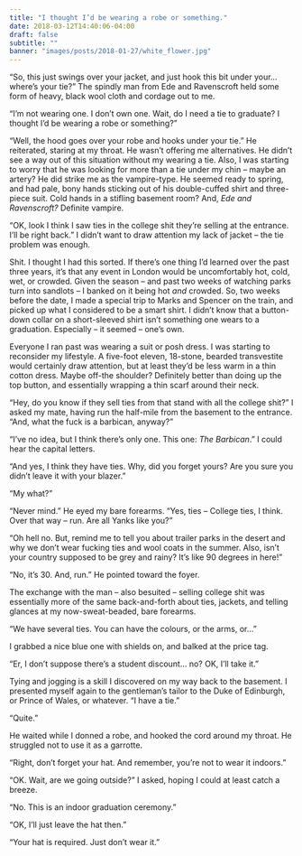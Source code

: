 ```yaml
---
title: "I thought I’d be wearing a robe or something."
date: 2018-03-12T14:40:06-04:00
draft: false
subtitle: ""
banner: "images/posts/2018-01-27/white_flower.jpg"
---
```


“So, this just swings over your jacket, and just hook this bit under your… where’s your tie?” The spindly man from Ede and Ravenscroft held some form of heavy, black wool cloth and cordage out to me. 

“I’m not wearing one. I don’t own one. Wait, do I need a tie to graduate? I thought I’d be wearing a robe or something?”

“Well, the hood goes over your robe and hooks under your tie.” He reiterated, staring at my throat. He wasn’t offering me alternatives. He didn’t see a way out of this situation without my wearing a tie. Also, I was starting to worry that he was looking for more than a tie under my chin – maybe an artery? He did strike me as the vampire-type. He seemed ready to spring, and had pale, bony hands sticking out of his double-cuffed shirt and three-piece suit. Cold hands in a stifling basement room? And, *Ede and Ravenscroft?* Definite vampire.

“OK, look I think I saw ties in the college shit they’re selling at the entrance. I’ll be right back.” I didn’t want to draw attention my lack of jacket – the tie problem was enough.

Shit. I thought I had this sorted. If there’s one thing I’d learned over the past three years, it’s that any event in London would be uncomfortably hot, cold, wet, or crowded. Given the season – and past two weeks of watching parks turn into sandlots – I banked on it being hot *and* crowded. So, two weeks before the date, I made a special trip to Marks and Spencer on the train, and picked up what I considered to be a smart shirt. I didn’t know that a button-down collar on a short-sleeved shirt isn’t something one wears to a graduation. Especially – it seemed – one’s own.

Everyone I ran past was wearing a suit or posh dress. I was starting to reconsider my lifestyle. A five-foot eleven, 18-stone, bearded transvestite would certainly draw attention, but at least they’d be less warm in a thin cotton dress. Maybe off-the shoulder? Definitely better than doing up the top button, and essentially wrapping a thin scarf around their neck.

“Hey, do you know if they sell ties from that stand with all the college shit?” I asked my mate, having run the half-mile from the basement to the entrance. “And, what the fuck is a barbican, anyway?”

“I’ve no idea, but I think there’s only one. This one: *The Barbican*.” I could hear the capital letters.

“And yes, I think they have ties. Why, did you forget yours? Are you sure you didn’t leave it with your blazer.”

“My what?”

“Never mind.” He eyed my bare forearms. “Yes, ties – College ties, I think. Over that way – run. Are all Yanks like you?”

“Oh hell no. But, remind me to tell you about trailer parks in the desert and why we don’t wear fucking ties and wool coats in the summer. Also, isn’t your country supposed to be grey and rainy? It’s like 90 degrees in here!”

“No, it’s 30. And, run.” He pointed toward the foyer.

The exchange with the man – also besuited – selling college shit was essentially more of the same back-and-forth about ties, jackets, and telling glances at my now-sweat-beaded, bare forearms. 

“We have several ties. You can have the colours, or the arms, or…”

I grabbed a nice blue one with shields on, and balked at the price tag. 

“Er, I don’t suppose there’s a student discount… no? OK, I’ll take it.”

Tying and jogging is a skill I discovered on my way back to the basement. I presented myself again to the gentleman’s tailor to the Duke of Edinburgh, or Prince of Wales, or whatever. “I have a tie.”

“Quite.”

He waited while I donned a robe, and hooked the cord around my throat. He struggled not to use it as a garrotte.

“Right, don’t forget your hat. And remember, you’re not to wear it indoors.”

“OK. Wait, are we going outside?” I asked, hoping I could at least catch a breeze.

“No. This is an indoor graduation ceremony.”

“OK, I’ll just leave the hat then.”

“Your hat is required. Just don’t wear it.”